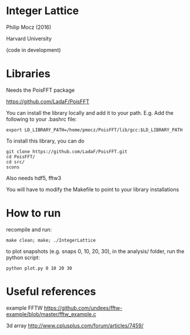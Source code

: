 # Integer Lattice

Philip Mocz (2016)

Harvard University

(code in development)


# Libraries

Needs the PoisFFT package

https://github.com/LadaF/PoisFFT

You can install the library locally and add it to your path.
E.g. Add the following to your .bashrc file:
```
export LD_LIBRARY_PATH=/home/pmocz/PoisFFT/lib/gcc:$LD_LIBRARY_PATH
```
To install this library, you can do 
```
git clone https://github.com/LadaF/PoisFFT.git
cd PoisFFT/
cd src/
scons
```

Also needs hdf5, fftw3

You will have to modify the Makefile to point to your library installations

# How to run

recompile and run:
```
make clean; make; ./IntegerLattice 
```

to plot snapshots (e.g. snaps 0, 10, 20, 30), 
in the analysis/ folder, run the python script:
```
python plot.py 0 10 20 30
```




# Useful references

example FFTW 
https://github.com/undees/fftw-example/blob/master/fftw_example.c

3d array 
http://www.cplusplus.com/forum/articles/7459/
